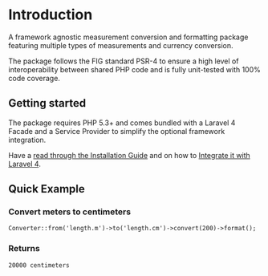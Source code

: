 # Introduction

A framework agnostic measurement conversion and formatting package featuring multiple types of measurements and currency conversion.

The package follows the FIG standard PSR-4 to ensure a high level of interoperability between shared PHP code and is fully unit-tested with 100% code coverage.

## Getting started

The package requires PHP 5.3+ and comes bundled with a Laravel 4 Facade and a Service Provider to simplify the optional framework integration.

Have a [read through the Installation Guide]({url}/introduction/installation) and
on how to [Integrate it with Laravel 4]({url}/introduction/laravel-4).

## Quick Example

### Convert meters to centimeters

	Converter::from('length.m')->to('length.cm')->convert(200)->format();

### Returns

	20000 centimeters
